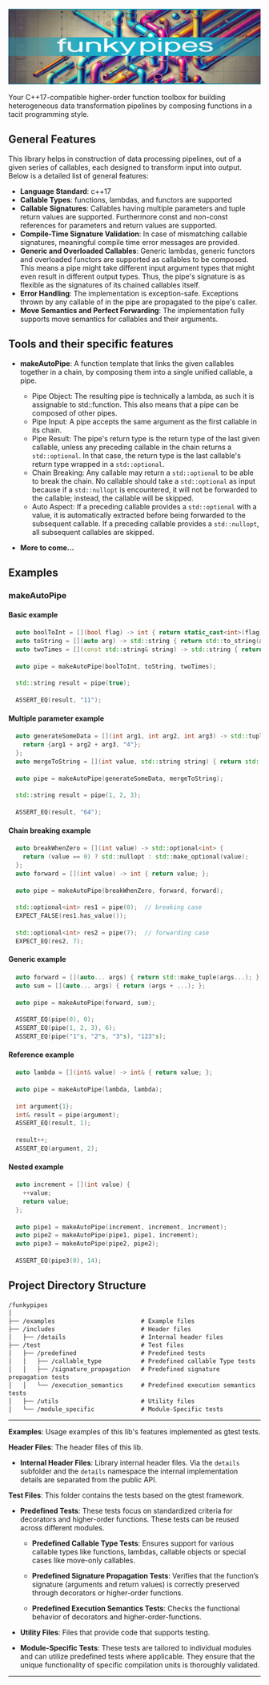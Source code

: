 ![image](https://github.com/mahush/funkypipes/blob/main/docs/funkypipes_banner.png)

Your C++17-compatible higher-order function toolbox for building heterogeneous data transformation pipelines by composing functions in a tacit programming style.

## General Features
This library helps in construction of data processing pipelines, out of a given series of callables, each designed to transform input into output. Below is a detailed list of general features:

- **Language Standard**: c++17
- **Callable Types**: functions, lambdas, and functors are supported
- **Callable Signatures**: Callables having multiple parameters and tuple return values are supported. Furthermore const and non-const references for parameters and return values are supported.
- **Compile-Time Signature Validation**: In case of mismatching callable signatures, meaningful compile time error messages are provided.
- **Generic and Overloaded Callables**: Generic lambdas, generic functors and overloaded functors are supported as callables to be composed. This means a pipe might take different input argument types that might even result in different output types. Thus, the pipe's signature is as flexible as the signatures of its chained callables itself.
- **Error Handling**: The implementation is exception-safe. Exceptions thrown by any callable of in the pipe are propagated to the pipe's caller.
- **Move Semantics and Perfect Forwarding**: The implementation fully supports move semantics for callables and their arguments.

## Tools and their specific features

- **makeAutoPipe**: A function template that links the given callables together in a chain, by composing them into a single unified callable, a pipe. 
  - Pipe Object: The resulting pipe is technically a lambda, as such it is assignable to std::function. This also means that a pipe can be composed of other pipes.
  - Pipe Input: A pipe accepts the same argument as the first callable in its chain.
  - Pipe Result: The pipe's return type is the return type of the last given callable, unless any preceding callable in the chain returns a `std::optional`. In that case, the return type is the last callable's return type wrapped in a `std::optional`.
  - Chain Breaking: Any callable may return a `std::optional` to be able to break the chain. No callable should take a `std::optional` as input because if a `std::nullopt` is encountered, it will not be forwarded to the callable; instead, the callable will be skipped.
  - Auto Aspect: If a preceding callable provides a `std::optional` with a value, it is automatically extracted before being forwarded to the subsequent callable. If a preceding callable provides a `std::nullopt`, all subsequent callables are skipped.

- **More to come...**

## Examples

### makeAutoPipe

#### Basic example
```cpp
  auto boolToInt = [](bool flag) -> int { return static_cast<int>(flag); };
  auto toString = [](auto arg) -> std::string { return std::to_string(arg); };
  auto twoTimes = [](const std::string& string) -> std::string { return string + string; };

  auto pipe = makeAutoPipe(boolToInt, toString, twoTimes);

  std::string result = pipe(true);

  ASSERT_EQ(result, "11");
```

#### Multiple parameter example
```cpp
  auto generateSomeData = [](int arg1, int arg2, int arg3) -> std::tuple<int, std::string> {
    return {arg1 + arg2 + arg3, "4"};
  };
  auto mergeToString = [](int value, std::string string) { return std::to_string(value) + string; };

  auto pipe = makeAutoPipe(generateSomeData, mergeToString);

  std::string result = pipe(1, 2, 3);

  ASSERT_EQ(result, "64");
```

#### Chain breaking example
```cpp
  auto breakWhenZero = [](int value) -> std::optional<int> {
    return (value == 0) ? std::nullopt : std::make_optional(value);
  };
  auto forward = [](int value) -> int { return value; };

  auto pipe = makeAutoPipe(breakWhenZero, forward, forward);

  std::optional<int> res1 = pipe(0);  // breaking case
  EXPECT_FALSE(res1.has_value());

  std::optional<int> res2 = pipe(7);  // forwarding case
  EXPECT_EQ(res2, 7);
```

#### Generic example
```cpp
  auto forward = [](auto... args) { return std::make_tuple(args...); };
  auto sum = [](auto... args) { return (args + ...); };

  auto pipe = makeAutoPipe(forward, sum);

  ASSERT_EQ(pipe(0), 0);
  ASSERT_EQ(pipe(1, 2, 3), 6);
  ASSERT_EQ(pipe("1"s, "2"s, "3"s), "123"s);
```

#### Reference example
```cpp
  auto lambda = [](int& value) -> int& { return value; };

  auto pipe = makeAutoPipe(lambda, lambda);

  int argument{1};
  int& result = pipe(argument);
  ASSERT_EQ(result, 1);

  result++;
  ASSERT_EQ(argument, 2);
```

#### Nested example
```cpp
  auto increment = [](int value) {
    ++value;
    return value;
  };

  auto pipe1 = makeAutoPipe(increment, increment, increment);
  auto pipe2 = makeAutoPipe(pipe1, pipe1, increment);
  auto pipe3 = makeAutoPipe(pipe2, pipe2);

  ASSERT_EQ(pipe3(0), 14);
```

## Project Directory Structure

```
/funkypipes
│
├── /examples                        # Example files
├── /includes                        # Header files
│   ├── /details                     # Internal header files
├── /test                            # Test files
│   ├── /predefined                  # Predefined tests
│   │   ├── /callable_type           # Predefined callable Type tests
│   │   ├── /signature_propagation   # Predefined signature propagation tests
│   │   └── /execution_semantics     # Predefined execution semantics tests
│   ├── /utils                       # Utility files
│   └── /module_specific             # Module-Specific tests
```

---

**Examples**: Usage examples of this lib's features implemented as gtest tests.

**Header Files**: The header files of this lib.

  - **Internal Header Files**:
  Library internal header files. Via the `details` subfolder and the `details` namespace the internal implementation details are separated from the public API.

**Test Files**:
  This folder contains the tests based on the gtest framework.

   - **Predefined Tests**:
   These tests focus on standardized criteria for decorators and higher-order functions. These tests can be reused across different modules.

       - **Predefined Callable Type Tests**: Ensures support for various callable types like functions, lambdas, callable objects or special cases like move-only callables.

       - **Predefined Signature Propagation Tests**: Verifies that the function’s signature (arguments and return values) is correctly preserved through decorators or higher-order functions.

       - **Predefined Execution Semantics Tests**: Checks the functional behavior of decorators and higher-order-functions.

  - **Utility Files**:
    Files that provide code that supports testing.

  - **Module-Specific Tests**:
     These tests are tailored to individual modules and can utilize predefined tests where applicable. They ensure that the unique functionality of specific compilation units is thoroughly validated.

---

